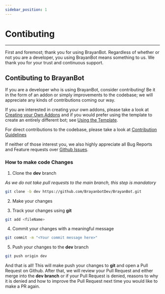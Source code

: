 ```yaml
---
sidebar_position: 1
---
```


# Contibuting

---
First and foremost; thank you for using BrayanBot. Regardless of whether or not you are a developer, you using BrayanBot means something to us. We thank you for your trust and continuous support.

## Contibuting to BrayanBot
If you are a developer who is using BrayanBot, consider contributing! Be it in the form of an addon or simply improvements to the codebase; we will appreciate any kinds of contributions coming our way.

If you are interested in creating your own addons, please take a look at [Creating your Own Addons](/docs/Developers/Addons/creating-addons) and if you would prefer using the template to create an entirely different bot; see [Using the Template](/docs/Developers/template).

For direct contributions to the codebase, please take a look at [Contribution Guidelines](/)

If neither of those interest you, we also highly appreciate all Bug Reports and Feature requests over [Github Issues](https://github.com/BrayanbotDev/BrayanBot/issues).

### How to make code Changes

1. Clone the **dev** branch

*As we do not take pull requests to the main branch, this step is mandatory*

```bash
git clone -b dev https://github.com/BrayanbotDev/BrayanBot.git
```

2. Make your changes

3. Track your changes using **git**

```bash
git add <fileName>
```

4. Commit your changes with a meaningful message

```bash
git commit -m "<Your commit message here>"
```

5. Push your changes to the **dev** branch

```bash
git push origin dev
```

And that is all! This will make push your changes to **git** and open a Pull Request on Github. After that, we will review your Pull Request and either merge into the **dev branch** or if your Pull Request is denied, reasons to why it is denied and how to improve the Pull Request next time you would like to make a PR again.
